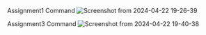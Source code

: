 Assignment1 Command
![Screenshot from 2024-04-22 19-26-39](https://github.com/shivang17d/DS/assets/86548591/3f2558ca-3cc5-4f3a-9a20-fc520b965268)


Assignment3 Command
![Screenshot from 2024-04-22 19-40-38](https://github.com/shivang17d/DS/assets/86548591/d485f2c4-b49c-4c78-9e00-fda9a11b8a0c)
